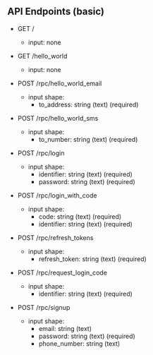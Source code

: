 ## API Endpoints (basic)

- GET /

  - input: none

- GET /hello_world

  - input: none

- POST /rpc/hello_world_email

  - input shape:
    - to_address: string (text) (required)

- POST /rpc/hello_world_sms

  - input shape:
    - to_number: string (text) (required)

- POST /rpc/login

  - input shape:
    - identifier: string (text) (required)
    - password: string (text) (required)

- POST /rpc/login_with_code

  - input shape:
    - code: string (text) (required)
    - identifier: string (text) (required)

- POST /rpc/refresh_tokens

  - input shape:
    - refresh_token: string (text) (required)

- POST /rpc/request_login_code

  - input shape:
    - identifier: string (text) (required)

- POST /rpc/signup
  - input shape:
    - email: string (text)
    - password: string (text) (required)
    - phone_number: string (text)
